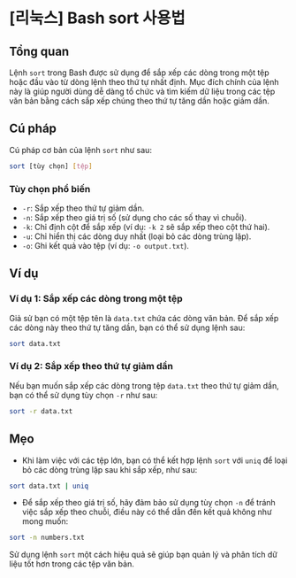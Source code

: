 # [리눅스] Bash sort 사용법

## Tổng quan
Lệnh `sort` trong Bash được sử dụng để sắp xếp các dòng trong một tệp hoặc đầu vào từ dòng lệnh theo thứ tự nhất định. Mục đích chính của lệnh này là giúp người dùng dễ dàng tổ chức và tìm kiếm dữ liệu trong các tệp văn bản bằng cách sắp xếp chúng theo thứ tự tăng dần hoặc giảm dần.

## Cú pháp
Cú pháp cơ bản của lệnh `sort` như sau:

```bash
sort [tùy chọn] [tệp]
```

### Tùy chọn phổ biến
- `-r`: Sắp xếp theo thứ tự giảm dần.
- `-n`: Sắp xếp theo giá trị số (sử dụng cho các số thay vì chuỗi).
- `-k`: Chỉ định cột để sắp xếp (ví dụ: `-k 2` sẽ sắp xếp theo cột thứ hai).
- `-u`: Chỉ hiển thị các dòng duy nhất (loại bỏ các dòng trùng lặp).
- `-o`: Ghi kết quả vào tệp (ví dụ: `-o output.txt`).

## Ví dụ
### Ví dụ 1: Sắp xếp các dòng trong một tệp
Giả sử bạn có một tệp tên là `data.txt` chứa các dòng văn bản. Để sắp xếp các dòng này theo thứ tự tăng dần, bạn có thể sử dụng lệnh sau:

```bash
sort data.txt
```

### Ví dụ 2: Sắp xếp theo thứ tự giảm dần
Nếu bạn muốn sắp xếp các dòng trong tệp `data.txt` theo thứ tự giảm dần, bạn có thể sử dụng tùy chọn `-r` như sau:

```bash
sort -r data.txt
```

## Mẹo
- Khi làm việc với các tệp lớn, bạn có thể kết hợp lệnh `sort` với `uniq` để loại bỏ các dòng trùng lặp sau khi sắp xếp, như sau:

```bash
sort data.txt | uniq
```

- Để sắp xếp theo giá trị số, hãy đảm bảo sử dụng tùy chọn `-n` để tránh việc sắp xếp theo chuỗi, điều này có thể dẫn đến kết quả không như mong muốn:

```bash
sort -n numbers.txt
```

Sử dụng lệnh `sort` một cách hiệu quả sẽ giúp bạn quản lý và phân tích dữ liệu tốt hơn trong các tệp văn bản.